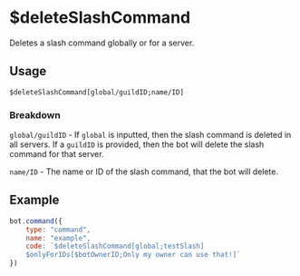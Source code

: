 # $deleteSlashCommand
Deletes a slash command globally or for a server.

## Usage
```
$deleteSlashCommand[global/guildID;name/ID]
```

### Breakdown
`global/guildID` - If `global` is inputted, then the slash command is deleted in all servers. If a `guildID` is provided, then the bot will delete the slash command for that server.

`name/ID` - The name or ID of the slash command, that the bot will delete.

## Example
```js
bot.command({
    type: "command",
    name: "example",
    code: `$deleteSlashCommand[global;testSlash]
    $onlyForIDs[$botOwnerID;Only my owner can use that!]`
})
```
